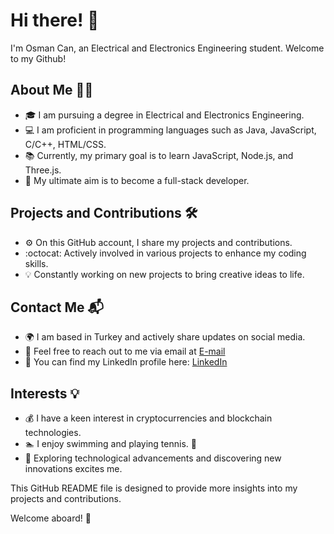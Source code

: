 # Hi there! :dolphin:
I'm Osman Can, an Electrical and Electronics Engineering student. Welcome to my Github!

## About Me :man_technologist:
- :mortar_board: I am pursuing a degree in Electrical and Electronics Engineering.
- :computer: I am proficient in programming languages such as Java, JavaScript, C/C++, HTML/CSS.
- :books: Currently, my primary goal is to learn JavaScript, Node.js, and Three.js.
- :rocket: My ultimate aim is to become a full-stack developer.

## Projects and Contributions :hammer_and_wrench:
- :gear: On this GitHub account, I share my projects and contributions.
- :octocat: Actively involved in various projects to enhance my coding skills.
- :bulb: Constantly working on new projects to bring creative ideas to life.

## Contact Me :mailbox_with_mail:
- :earth_africa: I am based in Turkey and actively share updates on social media.
- :email: Feel free to reach out to me via email at [E-mail](mailto:osmancangonen@hotmail.com)
- :briefcase: You can find my LinkedIn profile here: [LinkedIn](https://www.linkedin.com/in/osman-can-g%C3%B6nen-300339185/)

## Interests :bulb:
- :moneybag: I have a keen interest in cryptocurrencies and blockchain technologies.
- :swimmer: I enjoy swimming and playing tennis. :tennis: 
- :telescope: Exploring technological advancements and discovering new innovations excites me.

This GitHub README file is designed to provide more insights into my projects and contributions.

Welcome aboard! :rocket:


